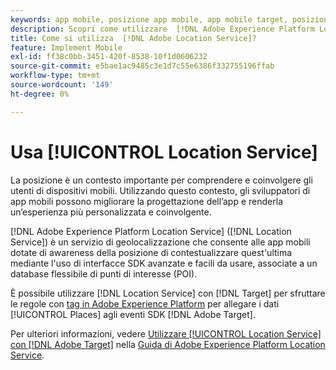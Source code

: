 ```yaml
---
keywords: app mobile, posizione app mobile, app mobile target, posizioni target mobile, servizio posizione, servizio posizione adobe experience cloud, punti di interesse, sdk, posizione, app mobile1
description: Scopri come utilizzare  [!DNL Adobe Experience Platform Location Service] per abilitare le tue app mobili con la localizzazione.
title: Come si utilizza  [!DNL Adobe Location Service]?
feature: Implement Mobile
exl-id: ff38c0bb-3451-420f-8538-10f1d0606232
source-git-commit: e5bae1ac9485c3e1d7c55e6386f332755196ffab
workflow-type: tm+mt
source-wordcount: '149'
ht-degree: 0%

---
```


# Usa [!UICONTROL Location Service]

La posizione è un contesto importante per comprendere e coinvolgere gli utenti di dispositivi mobili. Utilizzando questo contesto, gli sviluppatori di app mobili possono migliorare la progettazione dell’app e renderla un’esperienza più personalizzata e coinvolgente.

[!DNL Adobe Experience Platform Location Service] ([!DNL Location Service]) è un servizio di geolocalizzazione che consente alle app mobili dotate di awareness della posizione di contestualizzare quest&#39;ultima mediante l&#39;uso di interfacce SDK avanzate e facili da usare, associate a un database flessibile di punti di interesse (POI).

È possibile utilizzare [!DNL Location Service] con [!DNL Target] per sfruttare le regole con [tag in Adobe Experience Platform](https://experienceleague.adobe.com/docs/experience-platform/tags/home.html?lang=it) per allegare i dati [!UICONTROL Places] agli eventi SDK [!DNL Adobe Target].

Per ulteriori informazioni, vedere [Utilizzare [!UICONTROL Location Service] con [!DNL Adobe Target]](https://experienceleague.adobe.com/docs/places/using/use-places-with-other-solutions/places-target/places-target.html?lang=it) nella [Guida di Adobe Experience Platform Location Service](https://experienceleague.adobe.com/docs/places/using/home.html?lang=it).
